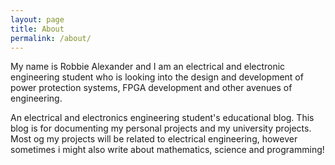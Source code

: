 ```yaml
---
layout: page
title: About
permalink: /about/
---
```


My name is Robbie Alexander and I am an electrical and electronic engineering student who is looking into the design and development of power protection systems, FPGA development and other avenues of engineering. 

An electrical and electronics engineering student's educational blog. This blog is for documenting my personal projects and my university projects. Most og my projects will be related to electrical engineering, however sometimes i might also write about mathematics, science and programming!

